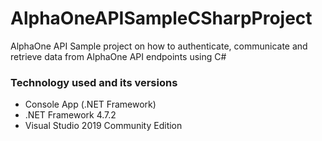 # AlphaOneAPISampleCSharpProject
AlphaOne API Sample project on how to authenticate, communicate and retrieve data from AlphaOne API endpoints using C#

### Technology used and its versions
 - Console App (.NET Framework)
 - .NET Framework 4.7.2
 - Visual Studio 2019 Community Edition